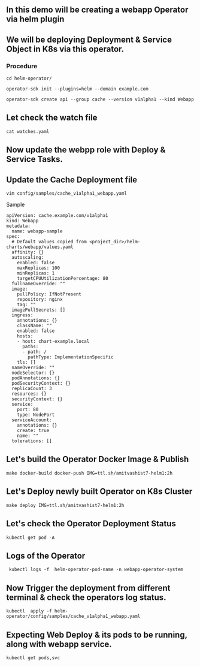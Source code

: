 ## In this demo will be creating a webapp Operator via helm plugin

## We will be deploying Deployment & Service Object in K8s via this operator. 

### Procedure
```
cd helm-operator/
```
```
operator-sdk init --plugins=helm --domain example.com
```
```
operator-sdk create api --group cache --version v1alpha1 --kind Webapp 
```

## Let check the watch file
```
cat watches.yaml
```

## Now update the webpp role with Deploy & Service Tasks. 

## Update the Cache Deployment file 
```
vim config/samples/cache_v1alpha1_webapp.yaml
```

Sample
```
apiVersion: cache.example.com/v1alpha1
kind: Webapp
metadata:
  name: webapp-sample
spec:
  # Default values copied from <project_dir>/helm-charts/webapp/values.yaml
  affinity: {}
  autoscaling:
    enabled: false
    maxReplicas: 100
    minReplicas: 1
    targetCPUUtilizationPercentage: 80
  fullnameOverride: ""
  image:
    pullPolicy: IfNotPresent
    repository: nginx
    tag: ""
  imagePullSecrets: []
  ingress:
    annotations: {}
    className: ""
    enabled: false
    hosts:
    - host: chart-example.local
      paths:
      - path: /
        pathType: ImplementationSpecific
    tls: []
  nameOverride: ""
  nodeSelector: {}
  podAnnotations: {}
  podSecurityContext: {}
  replicaCount: 3
  resources: {}
  securityContext: {}
  service:
    port: 80
    type: NodePort
  serviceAccount:
    annotations: {}
    create: true
    name: ""
  tolerations: []
```

## Let's build the Operator Docker Image & Publish 

```
make docker-build docker-push IMG=ttl.sh/amitvashist7-helm1:2h
```

## Let's Deploy newly built Operator on K8s Cluster
```
make deploy IMG=ttl.sh/amitvashist7-helm1:2h
```

## Let's check the Operator Deployment Status 
```
kubectl get pod -A 
```

## Logs of the Operator
```
 kubectl logs -f  helm-operator-pod-name -n webapp-operator-system
```

## Now Trigger the deployment from different terminal & check the operators log status.
```
kubectl  apply -f helm-operator/config/samples/cache_v1alpha1_webapp.yaml
```

## Expecting Web Deploy & its pods to be running, along with webapp service. 
```
kubectl get pods,svc 
```




